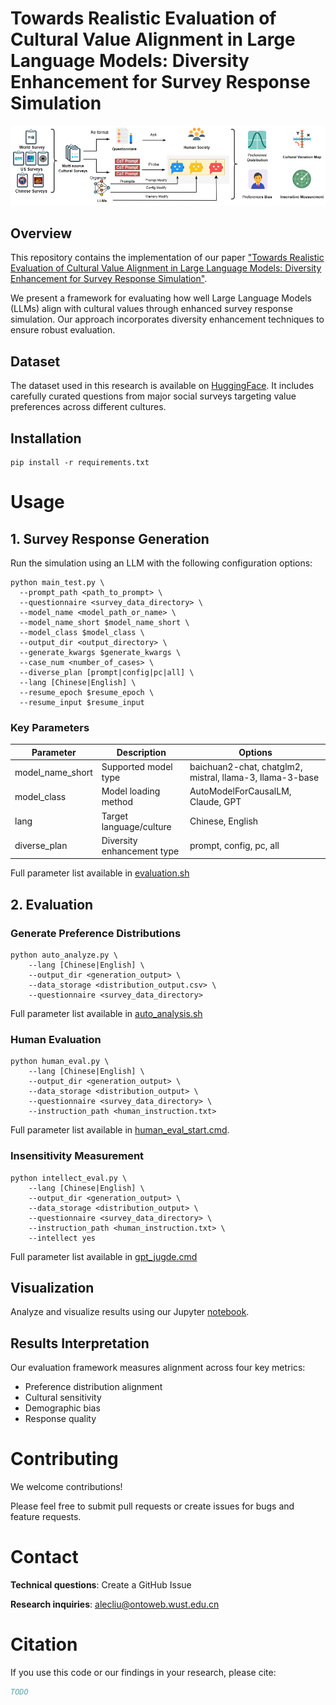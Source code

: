# Towards Realistic Evaluation of Cultural Value Alignment in Large Language Models: Diversity Enhancement for Survey Response Simulation
![pipeline.png](docs%2Fpipeline.png)
## Overview
This repository contains the implementation of our paper ["Towards Realistic Evaluation of Cultural Value Alignment in Large Language Models: Diversity Enhancement for Survey Response Simulation"]().

We present a framework for evaluating how well Large Language Models (LLMs) align with cultural values through enhanced survey response simulation. Our approach incorporates diversity enhancement techniques to ensure robust evaluation.

## Dataset
The dataset used in this research is available on [HuggingFace](https://huggingface.co/datasets/alec-x/Diversity-enhanced-survey-simulation). It includes carefully curated questions from major social surveys targeting value preferences across different cultures.

## Installation
```shell
pip install -r requirements.txt
```
# Usage
## 1. Survey Response Generation
Run the simulation using an LLM with the following configuration options:
```shell
python main_test.py \
  --prompt_path <path_to_prompt> \
  --questionnaire <survey_data_directory> \
  --model_name <model_path_or_name> \
  --model_name_short $model_name_short \
  --model_class $model_class \
  --output_dir <output_directory> \
  --generate_kwargs $generate_kwargs \
  --case_num <number_of_cases> \
  --diverse_plan [prompt|config|pc|all] \
  --lang [Chinese|English] \
  --resume_epoch $resume_epoch \
  --resume_input $resume_input
```
### Key Parameters
| Parameter        | Description                | Options                                                  |
|------------------|----------------------------|----------------------------------------------------------|
| model_name_short | Supported model type       | baichuan2-chat, chatglm2, mistral, llama-3, llama-3-base |
| model_class      | Model loading method       | AutoModelForCausalLM, Claude, GPT                        |
| lang             | Target language/culture    | Chinese, English                                         |
| diverse_plan     | Diversity enhancement type | prompt, config, pc, all                                  |
Full parameter list available in [evaluation.sh](investigate/scripts/evaluation.sh)

## 2. Evaluation
### Generate Preference Distributions
```shell
python auto_analyze.py \
    --lang [Chinese|English] \
    --output_dir <generation_output> \
    --data_storage <distribution_output.csv> \
    --questionnaire <survey_data_directory>
```
Full parameter list available in [auto_analysis.sh](evaluation/scripts/auto_analysis.sh)

### Human Evaluation
```shell
python human_eval.py \
    --lang [Chinese|English] \
    --output_dir <generation_output> \
    --data_storage <distribution_output> \
    --questionnaire <survey_data_directory> \
    --instruction_path <human_instruction.txt>
```
Full parameter list available in [human_eval_start.cmd](evaluation/scripts/human_eval_start.cmd).

### Insensitivity Measurement
```shell
python intellect_eval.py \
    --lang [Chinese|English] \
    --output_dir <generation_output> \
    --data_storage <distribution_output> \
    --questionnaire <survey_data_directory> \
    --instruction_path <human_instruction.txt> \
    --intellect yes
```
Full parameter list available in [gpt_jugde.cmd](evaluation/scripts/gpt_jugde.cmd)

## Visualization
Analyze and visualize results using our Jupyter [notebook](evaluation/Result_figures.ipynb).

## Results Interpretation
Our evaluation framework measures alignment across four key metrics:
- Preference distribution alignment
- Cultural sensitivity
- Demographic bias
- Response quality

# Contributing
We welcome contributions! 

Please feel free to submit pull requests or create issues for bugs and feature requests.

# Contact
**Technical questions**: Create a GitHub Issue

**Research inquiries**: alecliu@ontoweb.wust.edu.cn

# Citation
If you use this code or our findings in your research, please cite:
```bibtex
TODO
```